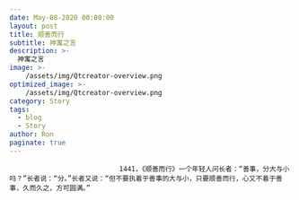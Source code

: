 ```yaml
---
date: May-08-2020 00:00:00
layout: post
title: 顺善而行
subtitle: 神寓之言
description: >-
  神寓之言
image: >-
    /assets/img/Qtcreator-overview.png
optimized_image: >-
    /assets/img/Qtcreator-overview.png
category: Story
tags:
  - blog
  - Story
author: Ron
paginate: true
---
```


							　　1441，《顺善而行》一个年轻人问长者：“善事，分大与小吗？”长者说：“分。”长者又说：“但不要执着于善事的大与小，只要顺善而行，心又不着于善事，久而久之，方可圆满。”
							
							
						